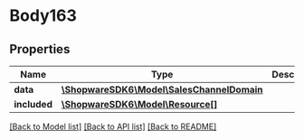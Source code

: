 # Body163

## Properties
Name | Type | Description | Notes
------------ | ------------- | ------------- | -------------
**data** | [**\ShopwareSDK6\Model\SalesChannelDomain**](SalesChannelDomain.md) |  | [optional] 
**included** | [**\ShopwareSDK6\Model\Resource[]**](Resource.md) |  | [optional] 

[[Back to Model list]](../../README.md#documentation-for-models) [[Back to API list]](../../README.md#documentation-for-api-endpoints) [[Back to README]](../../README.md)

